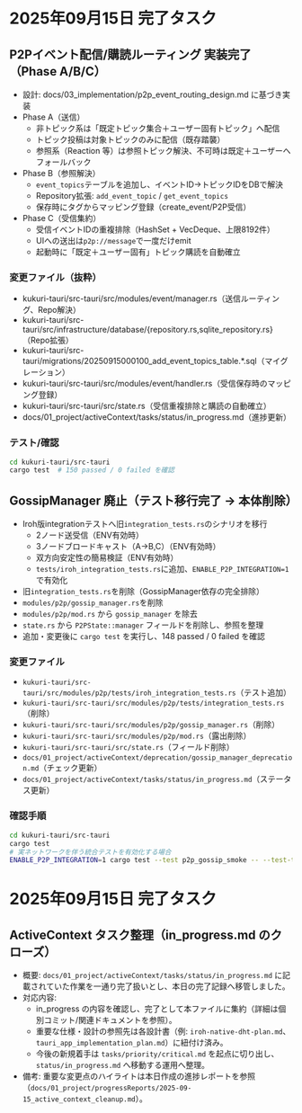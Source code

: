# 2025年09月15日 完了タスク

## P2Pイベント配信/購読ルーティング 実装完了（Phase A/B/C）

- 設計: docs/03_implementation/p2p_event_routing_design.md に基づき実装
- Phase A（送信）
  - 非トピック系は「既定トピック集合＋ユーザー固有トピック」へ配信
  - トピック投稿は対象トピックのみに配信（既存踏襲）
  - 参照系（Reaction 等）は参照トピック解決、不可時は既定＋ユーザーへフォールバック
- Phase B（参照解決）
  - `event_topics`テーブルを追加し、イベントID→トピックIDをDBで解決
  - Repository拡張: `add_event_topic` / `get_event_topics`
  - 保存時にタグからマッピング登録（create_event/P2P受信）
- Phase C（受信集約）
  - 受信イベントIDの重複排除（HashSet + VecDeque、上限8192件）
  - UIへの送出は`p2p://message`で一度だけemit
  - 起動時に「既定＋ユーザー固有」トピック購読を自動確立

### 変更ファイル（抜粋）
- kukuri-tauri/src-tauri/src/modules/event/manager.rs（送信ルーティング、Repo解決）
- kukuri-tauri/src-tauri/src/infrastructure/database/{repository.rs,sqlite_repository.rs}（Repo拡張）
- kukuri-tauri/src-tauri/migrations/20250915000100_add_event_topics_table.*.sql（マイグレーション）
- kukuri-tauri/src-tauri/src/modules/event/handler.rs（受信保存時のマッピング登録）
- kukuri-tauri/src-tauri/src/state.rs（受信重複排除と購読の自動確立）
- docs/01_project/activeContext/tasks/status/in_progress.md（進捗更新）

### テスト/確認
```bash
cd kukuri-tauri/src-tauri
cargo test  # 150 passed / 0 failed を確認
```

## GossipManager 廃止（テスト移行完了 → 本体削除）

- Iroh版integrationテストへ旧`integration_tests.rs`のシナリオを移行
  - 2ノード送受信（ENV有効時）
  - 3ノードブロードキャスト（A→B,C）（ENV有効時）
  - 双方向安定性の簡易検証（ENV有効時）
  - `tests/iroh_integration_tests.rs`に追加、`ENABLE_P2P_INTEGRATION=1`で有効化
- 旧`integration_tests.rs`を削除（GossipManager依存の完全排除）
- `modules/p2p/gossip_manager.rs`を削除
- `modules/p2p/mod.rs` から `gossip_manager` を除去
- `state.rs` から `P2PState::manager` フィールドを削除し、参照を整理
- 追加・変更後に `cargo test` を実行し、148 passed / 0 failed を確認

### 変更ファイル
- `kukuri-tauri/src-tauri/src/modules/p2p/tests/iroh_integration_tests.rs`（テスト追加）
- `kukuri-tauri/src-tauri/src/modules/p2p/tests/integration_tests.rs`（削除）
- `kukuri-tauri/src-tauri/src/modules/p2p/gossip_manager.rs`（削除）
- `kukuri-tauri/src-tauri/src/modules/p2p/mod.rs`（露出削除）
- `kukuri-tauri/src-tauri/src/state.rs`（フィールド削除）
- `docs/01_project/activeContext/deprecation/gossip_manager_deprecation.md`（チェック更新）
- `docs/01_project/activeContext/tasks/status/in_progress.md`（ステータス更新）

### 確認手順
```bash
cd kukuri-tauri/src-tauri
cargo test
# 実ネットワークを伴う統合テストを有効化する場合
ENABLE_P2P_INTEGRATION=1 cargo test --test p2p_gossip_smoke -- --test-threads=1 --nocapture
```
# 2025年09月15日 完了タスク

## ActiveContext タスク整理（in_progress.md のクローズ）
- 概要: `docs/01_project/activeContext/tasks/status/in_progress.md` に記載されていた作業を一通り完了扱いとし、本日の完了記録へ移管しました。
- 対応内容:
  - in_progress の内容を確認し、完了として本ファイルに集約（詳細は個別コミット/関連ドキュメントを参照）。
  - 重要な仕様・設計の参照先は各設計書（例: `iroh-native-dht-plan.md`、`tauri_app_implementation_plan.md`）に紐付け済み。
  - 今後の新規着手は `tasks/priority/critical.md` を起点に切り出し、`status/in_progress.md` へ移動する運用へ整理。
- 備考: 重要な変更点のハイライトは本日作成の進捗レポートを参照（`docs/01_project/progressReports/2025-09-15_active_context_cleanup.md`）。
